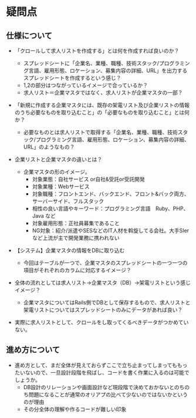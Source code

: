 # 疑問点

## 仕様について

  - 「クロールして求人リストを作成する」とは何を作成すれば良いのか？
      
    - スプレッドシートに「企業名、業種、職種、技術スタック/プログラミング言語、雇用形態、ロケーション、募集内容の詳細、URL」を出力するスプレッドシートを作成するという感じ？
    - 1,2の部分はつながっているイメージで合っているか？
    - 求人リスト＝企業マスタではなく、求人リストが企業マスタの一部？

- 「新規に作成する企業マスタには、既存の架電リスト及び企業リストの情報のうち必要なものを取り込むこと」の「必要なものを取り込むこと」とは何か？
  - 必要なものとは求人リストで取得する「企業名、業種、職種、技術スタック/プログラミング言語、雇用形態、ロケーション、募集内容の詳細、URL」のようなもの？

- 企業リストと企業マスタの違いとは？
    - 企業マスタの形のイメージ。
      - 対象業態：自社サービス or自社&受託or受託開発
      - 対象業種：Webサービス
      - 対象職種：フロントエンド、バックエンド、フロント&バック両方、サーバーサイド、フルスタック
      - 相性の良い言語やキーワード：プログラミング言語　Ruby、PHP、Java など
      - 対象雇用形態：正社員募集であること
      - NG対象：紹介/派遣やSESなどのIT人材を斡旋してる会社。大手SIerなど上流が主で開発業務に携われない

- 【システム】企業マスタの情報をDBに取り込む
  - 今回はテーブルが一つで、企業マスタのスプレッドシートの一つ一つの項目がそれぞれのカラムに対応するイメージ？ 

- 全体の流れとしては求人リスト→企業マスタ（DB）→架電リストという感じイメージ？
  - 企業マスタについてはRails側でDBとして保存するもので、求人リストと架電リストについてはスプレッドシートのみにデータがあれば良い？   

- 実際に求人リストとして、クロールをし取ってくるべきデータがつかめていない。


## 進め方について

- 進め方として、まだ全体が見えておらずここで立ち止まってしまってももったいないので、一旦設計段階を飛ばし、コードを書く作業に入るのは可能でしょうか。
  - DB設計のリレーションや画面設計など現段階で決めておかないとのちのち問題になることが通常のオリアプの比べて少ないのではないかというのが理由
  - その分全体の理解や作るコードが難しい印象
